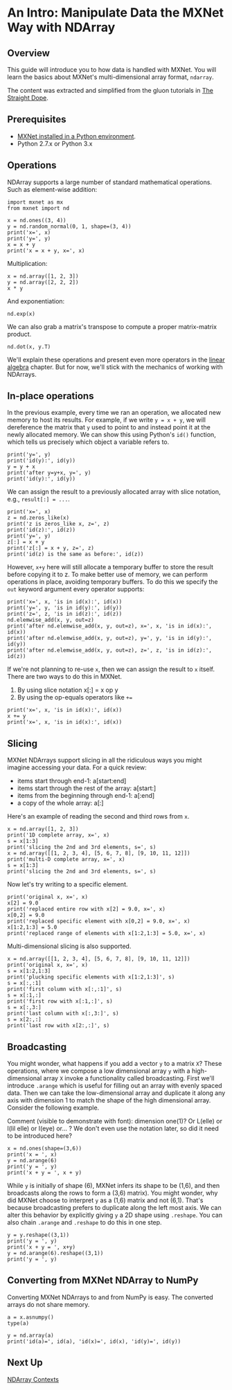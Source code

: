 # An Intro: Manipulate Data the MXNet Way with NDArray

## Overview
This guide
will introduce you to how data is handled with MXNet. You will learn the basics
about MXNet's multi-dimensional array format, `ndarray`.

The content was
extracted and simplified from the gluon tutorials in [The Straight
Dope](https://gluon.mxnet.io/).

## Prerequisites
* [MXNet installed in a Python
environment](https://mxnet.incubator.apache.org/install/index.html?language=Python).
* Python 2.7.x or Python 3.x


## Operations

NDArray supports a large number of
standard mathematical operations. Such as element-wise addition:
<!-- keeping it
easy -->

```{.python .input}
import mxnet as mx
from mxnet import nd
```

```{.python .input}
x = nd.ones((3, 4))
y = nd.random_normal(0, 1, shape=(3, 4))
print('x=', x)
print('y=', y)
x = x + y
print('x = x + y, x=', x)
```

Multiplication:

```{.python .input}
x = nd.array([1, 2, 3])
y = nd.array([2, 2, 2])
x * y
```

And exponentiation:
<!-- with these next ones we'll just have to take your word
for it... -->

```{.python .input}
nd.exp(x)
```

We can also grab a matrix's transpose to compute a proper matrix-matrix product.
<!-- because we need to do that before we have coffee every day... and you know
how those dirty, improper matrixeses can be... -->

```{.python .input}
nd.dot(x, y.T)
```

We'll explain these operations and present even more operators in the [linear
algebra](P01-C03-linear-algebra.ipynb) chapter. But for now, we'll stick with
the mechanics of working with NDArrays.

## In-place operations

In the previous
example, every time we ran an operation, we allocated new memory to host its
results. For example, if we write `y = x + y`, we will dereference the matrix
that `y` used to point to and instead point it at the newly allocated memory. We
can show this using Python's `id()` function, which tells us precisely which
object a variable refers to.

<!-- dereference is something C++ people would
know but everyone else... not so much. What's the point? ;) get it? Put it in
more context as to why you care about this and why this is in front of so much
other material. Seems like an optimization topic best suited for later...
###edit### we just talked about this, so I have better context. Now I
understand, but your new reader will not. This should be covered in much more
detail, and quite possibily in its own notebook since I think it will help to
show some gotchas like you mentioned verbally. I am still leaning toward
delaying the introduction of this topic....-->

```{.python .input}
print('y=', y)
print('id(y):', id(y))
y = y + x
print('after y=y+x, y=', y)
print('id(y):', id(y))
```

We can assign the result to a previously allocated array with slice notation,
e.g., `result[:] = ...`.

```{.python .input}
print('x=', x)
z = nd.zeros_like(x)
print('z is zeros_like x, z=', z)
print('id(z):', id(z))
print('y=', y)
z[:] = x + y
print('z[:] = x + y, z=', z)
print('id(z) is the same as before:', id(z))
```

However, `x+y` here will still allocate a temporary buffer to store the result
before copying it to z. To make better use of memory, we can perform operations
in place, avoiding temporary buffers. To do this we specify the `out` keyword
argument every operator supports:

```{.python .input}
print('x=', x, 'is in id(x):', id(x))
print('y=', y, 'is in id(y):', id(y))
print('z=', z, 'is in id(z):', id(z))
nd.elemwise_add(x, y, out=z)
print('after nd.elemwise_add(x, y, out=z), x=', x, 'is in id(x):', id(x))
print('after nd.elemwise_add(x, y, out=z), y=', y, 'is in id(y):', id(y))
print('after nd.elemwise_add(x, y, out=z), z=', z, 'is in id(z):', id(z))
```

If we're not planning to re-use ``x``, then we can assign the result to ``x``
itself. There are two ways to do this in MXNet.
1. By using slice notation x[:]
= x op y
2. By using the op-equals operators like `+=`

```{.python .input}
print('x=', x, 'is in id(x):', id(x))
x += y
print('x=', x, 'is in id(x):', id(x))
```

## Slicing
MXNet NDArrays support slicing in all the ridiculous ways you might
imagine accessing your data. For a quick review:

* items start through end-1: a[start:end] 
* items start through the rest of the
array: a[start:]
* items from the beginning through end-1: a[:end]
* a copy of
the whole array: a[:]

Here's an example of reading the second and third rows from `x`.

```{.python .input}
x = nd.array([1, 2, 3])
print('1D complete array, x=', x)
s = x[1:3]
print('slicing the 2nd and 3rd elements, s=', s)
x = nd.array([[1, 2, 3, 4], [5, 6, 7, 8], [9, 10, 11, 12]])
print('multi-D complete array, x=', x)
s = x[1:3]
print('slicing the 2nd and 3rd elements, s=', s)
```

Now let's try writing to a specific element.

```{.python .input}
print('original x, x=', x)
x[2] = 9.0
print('replaced entire row with x[2] = 9.0, x=', x)
x[0,2] = 9.0
print('replaced specific element with x[0,2] = 9.0, x=', x)
x[1:2,1:3] = 5.0
print('replaced range of elements with x[1:2,1:3] = 5.0, x=', x)
```

Multi-dimensional slicing is also supported.

```{.python .input}
x = nd.array([[1, 2, 3, 4], [5, 6, 7, 8], [9, 10, 11, 12]])
print('original x, x=', x)
s = x[1:2,1:3]
print('plucking specific elements with x[1:2,1:3]', s)
s = x[:,:1]
print('first column with x[:,:1]', s)
s = x[:1,:]
print('first row with x[:1,:]', s)
s = x[:,3:]
print('last column with x[:,3:]', s)
s = x[2:,:]
print('last row with x[2:,:]', s)
```

## Broadcasting

You might wonder, what happens if you add a vector `y` to a
matrix `X`? These operations, where we compose a low dimensional array `y` with
a high-dimensional array `X` invoke a functionality called broadcasting. First
we'll introduce `.arange` which is useful for filling out an array with evenly
spaced data. Then we can take the low-dimensional array and duplicate it along
any axis with dimension $1$ to match the shape of the high dimensional array.
Consider the following example.

Comment (visible to demonstrate with font):
dimension one(1)? Or L(elle) or l(lil elle) or I(eye) or... ? We don't even use
the notation later, so did it need to be introduced here?

<!--Also, if you use
a shape like (3,3) you lose some of the impact and miss some errors if people
play with the values. Better to have a distinct shape so that it is more obvious
what is happening and what can break.-->

```{.python .input}
x = nd.ones(shape=(3,6))
print('x = ', x)
y = nd.arange(6)
print('y = ', y)
print('x + y = ', x + y)
```

While `y` is initially of shape (6),
MXNet infers its shape to be (1,6),
and
then broadcasts along the rows to form a (3,6) matrix).
You might wonder, why
did MXNet choose to interpret `y` as a (1,6) matrix and not (6,1).
That's
because broadcasting prefers to duplicate along the left most axis.
We can alter
this behavior by explicitly giving `y` a 2D shape using `.reshape`. You can also
chain `.arange` and `.reshape` to do this in one step.

```{.python .input}
y = y.reshape((3,1))
print('y = ', y)
print('x + y = ', x+y)
y = nd.arange(6).reshape((3,1))
print('y = ', y)
```

## Converting from MXNet NDArray to NumPy
Converting MXNet NDArrays to and from
NumPy is easy. The converted arrays do not share memory.

```{.python .input}
a = x.asnumpy()
type(a)
```

```{.python .input}
y = nd.array(a)
print('id(a)=', id(a), 'id(x)=', id(x), 'id(y)=', id(y))
```

## Next Up

[NDArray Contexts](ndarray-contexts.md)
